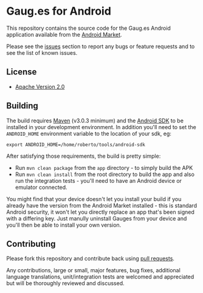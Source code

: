 # Gaug.es for Android

This repository contains the source code for the Gaug.es Android
application available from the [Android Market](https://market.android.com/).

Please see the [issues](https://github.com/github/gauges-android/issues) section
to report any bugs or feature requests and to see the list of known issues.

## License

* [Apache Version 2.0](http://www.apache.org/licenses/LICENSE-2.0.html)

## Building

The build requires [Maven](http://maven.apache.org/download.html)
(v3.0.3 minimum) and the [Android SDK](http://developer.android.com/sdk/index.html)
to be installed in your development environment. In addition you'll need to set
the `ANDROID_HOME` environment variable to the location of your sdk, eg:

    export ANDROID_HOME=/home/roberto/tools/android-sdk

After satisfying those requirements, the build is pretty simple:

* Run `mvn clean package` from the `app` directory - to simply build the APK
* Run `mvn clean install` from the root directory to build the app and also run
  the integration tests - you'll need to have an Android device or emulator
  connected.

You might find that your device doesn't let you install your build if you
already have the version from the Android Market installed - this is standard
Android security, it won't let you directly replace an app that's been signed
with a differing key. Just manully uninstall Gauges from your device and you'll
then be able to install your own version.

## Contributing

Please fork this repository and contribute back using
[pull requests](https://github.com/github/gauges-android/pulls).

Any contributions, large or small, major features, bug fixes, additional
language translations, unit/integration tests are welcomed and appreciated
but will be thoroughly reviewed and discussed.
